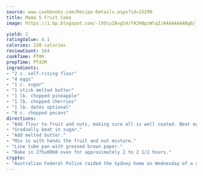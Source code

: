 ```yaml
---
source: www.cookbooks.com/Recipe-Details.aspx?id=15290
title: Mama S Fruit Cake
image: https://1.bp.blogspot.com/-lXOcyZAvgS4/YA2H0pzWlqI/AAAAAAAABg8/_HX4JI-WmFM0Tz684w_qYjP9vBzksmFNgCLcBGAsYHQ/s219/20.png

yield: 2
ratingValue: 4.1
calories: 220 calories
reviewCount: 164
cookTime: PT0H
prepTime: PT42M
ingredients:
- "2 c. self-rising flour"
- "4 eggs"
- "1 c. sugar"
- "1 stick melted butter"
- "1 lb. chopped pineapple"
- "1 lb. chopped cherries"
- "1 lb. dates optional"
- "8 c. chopped pecans"
directions:
- "Add flour to fruit and nuts, making sure all is well coated. Beat eggs until light and fluffy."
- "Gradually beat in sugar."
- "Add melted butter."
- "Mix in with hands the fruit and nut mixture."
- "Line tube pan with greased brown paper."
- "Bake in 275u00b0 oven for approximately 2 to 2 1/2 hours."
crypto:
- "Australian Federal Police raided the Sydney home on Wednesday of a man named by Wired magazine as the probable creator of cryptocurrency bitcoin, a Reuters witness said."
---
```

